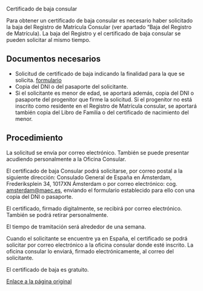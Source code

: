  Certificado de baja consular

  Para obtener un certificado de baja consular es necesario haber solicitado la baja del Registro de Matrícula Consular (ver apartado “Baja del Registro de Matrícula). La baja del Registro y el certificado de baja consular se pueden solicitar al mismo tiempo.

 Documentos necesarios
---------------------

 * Solicitud de certificado de baja indicando la finalidad para la que se solicita. [formulario](https://www.exteriores.gob.es/DocumentosAuxiliaresSC/Pa%C3%ADses%20Bajos/AMSTERDAM%20%28C%29/Sol.%20Baja.pdf)
* Copia del DNI o del pasaporte del solicitante.
* Si el solicitante es menor de edad, se aportará además, copia del DNI o pasaporte del progenitor que firme la solicitud. Si el progenitor no está inscrito como residente en el Registro de Matrícula consular, se aportará también copia del Libro de Familia o del certificado de nacimiento del menor.

 Procedimiento
-------------

 La solicitud se envía por correo electrónico. También se puede presentar acudiendo personalmente a la Oficina Consular.

 El certificado de baja Consular podrá solicitarse, por correo postal a la siguiente dirección: Consulado General de España en Ámsterdam, Frederiksplein 34, 1017XN Ámsterdam o por correo electrónico: cog. amsterdam@maec.es, enviando el formulario establecido para ello con una copia del DNI o pasaporte.

 El certificado, firmado digitalmente, se recibirá por correo electrónico. También se podrá retirar personalmente.

 El tiempo de tramitación será alrededor de una semana.

  Cuando el solicitante se encuentre ya en España, el certificado se podrá solicitar por correo electrónico a la oficina consular donde esté inscrito. La oficina consular lo enviará, firmado electrónicamente, al correo del solicitante. 

 El certificado de baja es gratuito.

  [Enlace a la página original](https://www.exteriores.gob.es/Consulados/amsterdam/es/ServiciosConsulares/Paginas/index.aspx?scco=Pa%C3%ADses+Bajos&scd=9&scca=Certificados&scs=Certificado%20de%20baja%20consular)